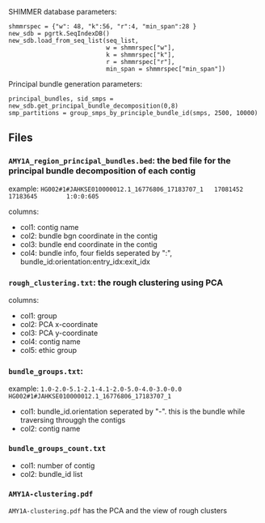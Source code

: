 
SHIMMER database parameters:

```
shmmrspec = {"w": 48, "k":56, "r":4, "min_span":28 }
new_sdb = pgrtk.SeqIndexDB() 
new_sdb.load_from_seq_list(seq_list, 
                           w = shmmrspec["w"], 
                           k = shmmrspec["k"], 
                           r = shmmrspec["r"], 
                           min_span = shmmrspec["min_span"])
```




Principal bundle generation parameters:

```
principal_bundles, sid_smps = new_sdb.get_principal_bundle_decomposition(0,8)
smp_partitions = group_smps_by_principle_bundle_id(smps, 2500, 10000)
```


## Files


### `AMY1A_region_principal_bundles.bed`: the bed file for the principal bundle decomposition of each contig

example:
`HG002#1#JAHKSE010000012.1_16776806_17183707_1   17081452        17183645        1:0:0:605`

columns:
- col1: contig name
- col2: bundle bgn coordinate in the contig
- col3: bundle end coordinate in the contig
- col4: bundle info, four fields seperated by ":", bundle_id:orientation:entry_idx:exit_idx



### `rough_clustering.txt`: the rough clustering using PCA

columns:
- col1: group
- col2: PCA x-coordinate
- col3: PCA y-coordinate
- col4: contig name
- col5: ethic group

### `bundle_groups.txt`: 

example: `1.0-2.0-5.1-2.1-4.1-2.0-5.0-4.0-3.0-0.0 HG002#1#JAHKSE010000012.1_16776806_17183707_1`

- col1: bundle_id.orientation seperated by "-". this is the bundle while traversing througgh the contigs
- col2: contig name

### `bundle_groups_count.txt`

- col1: number of contig
- col2: bundle_id list


### `AMY1A-clustering.pdf`

`AMY1A-clustering.pdf` has the PCA and the view of rough clusters
